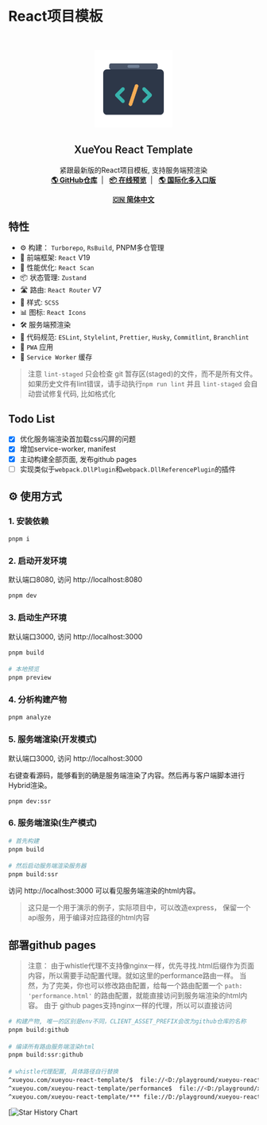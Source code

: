 # React项目模板

<br />
<p align="center">
    <img src="https://github.com/xueyou2000/xueyou-react-template/raw/main/application/public/icon.svg" alt="Logo" width="156" height="156">
  <h2 align="center" style="font-weight: 600">XueYou React Template</h2>

  <p align="center">
    紧跟最新版的React项目模板, 支持服务端预渲染
    <br />
    <a href="https://github.com/xueyou2000/xueyou-react-template/" target="blank"><strong>🌎 GitHub仓库</strong></a>&nbsp;&nbsp;|&nbsp;&nbsp;
    <a href="https://xueyou2000.github.io/xueyou-react-template/" target="blank"><strong>📦️ 在线预览</strong></a>&nbsp;&nbsp;|&nbsp;&nbsp;
    <a href="https://github.com/xueyou2000/i18n-framework-template" target="blank"><strong>🌎 国际化多入口版</strong></a>
  </p>
  <p align="center">
    <a href="https://github.com/xueyou2000/xueyou-react-template/README.md" target="blank"><strong>🇨🇳 简体中文</strong></a>
    <br />
  </p>
</p>

## 特性

- ⚙️ 构建： `Turborepo`, `RsBuild`, PNPM多仓管理
- 🚀 前端框架: `React` V19
- 🚀 性能优化: `React Scan`
- 📦 状态管理: `Zustand`
- 🛣️ 路由: `React Router` V7
- 🎨 样式: `SCSS`
- 📊 图标: `React Icons`
- 🛠️ 服务端预渲染
- 📃 代码规范: `ESLint`, `Stylelint`, `Prettier`, `Husky`, `Commitlint`, `Branchlint`
- 📱 `PWA` 应用
- 🚀 `Service Worker` 缓存

> 注意 `lint-staged` 只会检查 git 暂存区(staged)的文件，而不是所有文件。如果历史文件有lint错误，请手动执行`npm run lint`
> 并且 `lint-staged` 会自动尝试修复代码, 比如格式化

## Todo List

- [x] 优化服务端渲染首加载css闪屏的问题
- [x] 增加service-worker, manifest
- [x] 主动构建全部页面, 发布github pages
- [ ] 实现类似于`webpack.DllPlugin`和`webpack.DllReferencePlugin`的插件

## ⚙️ 使用方式

### 1. 安装依赖

```bash
pnpm i
```

### 2. 启动开发环境

默认端口8080, 访问 http://localhost:8080

```bash
pnpm dev
```

### 3. 启动生产环境

默认端口3000, 访问 http://localhost:3000

```bash
pnpm build

# 本地预览
pnpm preview
```

### 4. 分析构建产物

```bash
pnpm analyze
```

### 5. 服务端渲染(开发模式)

默认端口3000, 访问 http://localhost:3000

右键查看源码，能够看到的确是服务端渲染了内容。然后再与客户端脚本进行Hybrid渲染。

```bash
pnpm dev:ssr
```

### 6. 服务端渲染(生产模式)

```bash
# 首先构建
pnpm build

# 然后启动服务端渲染服务器
pnpm build:ssr
```

访问 http://localhost:3000 可以看见服务端渲染的html内容。

> 这只是一个用于演示的例子，实际项目中，可以改造express， 保留一个api服务，用于编译对应路径的html内容

## 部署github pages

> 注意： 由于whistle代理不支持像nginx一样，优先寻找.html后缀作为页面内容，所以需要手动配置代理。就如这里的performance路由一样。
> 当然，为了完美，你也可以修改路由配置，给每一个路由配置一个 `path: 'performance.html'` 的路由配置，就能直接访问到服务端渲染的html内容。
> 由于 github pages支持nginx一样的代理，所以可以直接访问

```bash
# 构建产物, 唯一的区别是env不同，CLIENT_ASSET_PREFIX会改为github仓库的名称
pnpm build:github

# 编译所有路由服务端渲染html
pnpm build:ssr:github

# whistle代理配置, 具体路径自行替换
^xueyou.com/xueyou-react-template/$  file://<D:/playground/xueyou-react-template/application/dist/index.html>
^xueyou.com/xueyou-react-template/performance$  file://<D:/playground/xueyou-react-template/application/dist/performance.html>
^xueyou.com/xueyou-react-template/*** file://D:/playground/xueyou-react-template/application/dist/$1
```

[![Star History Chart](https://api.star-history.com/svg?repos=xueyou2000/xueyou-react-template&type=Date)
